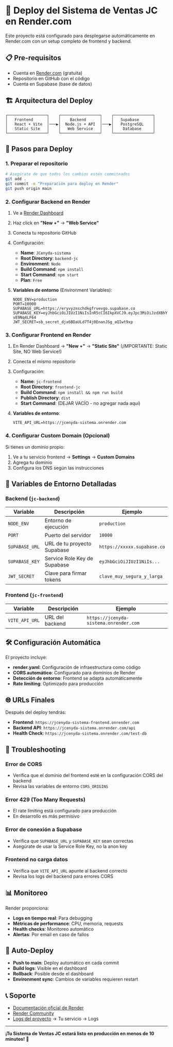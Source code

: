 # 🚀 Deploy del Sistema de Ventas JC en Render.com

Este proyecto está configurado para desplegarse automáticamente en Render.com con un setup completo de frontend y backend.

## 📋 Pre-requisitos

- Cuenta en [Render.com](https://render.com) (gratuita)
- Repositorio en GitHub con el código
- Cuenta en Supabase (base de datos)

## 🏗️ Arquitectura del Deploy

```
┌─────────────────┐    ┌─────────────────┐    ┌─────────────────┐
│   Frontend      │    │    Backend      │    │   Supabase      │
│   React + Vite  │───▶│  Node.js + API  │───▶│   PostgreSQL    │
│   Static Site   │    │   Web Service   │    │    Database     │
└─────────────────┘    └─────────────────┘    └─────────────────┘
```

## 🚀 Pasos para Deploy

### 1. **Preparar el repositorio**
```bash
# Asegúrate de que todos los cambios estén commiteados
git add .
git commit -m "Preparación para deploy en Render"
git push origin main
```

### 2. **Configurar Backend en Render**

1. Ve a [Render Dashboard](https://dashboard.render.com)
2. Haz click en **"New +"** → **"Web Service"**
3. Conecta tu repositorio GitHub
4. Configuración:
   - **Name**: `JCenyda-sistema`
   - **Root Directory**: `backend-jc`
   - **Environment**: `Node`
   - **Build Command**: `npm install`
   - **Start Command**: `npm start`
   - **Plan**: `Free`

5. **Variables de entorno** (Environment Variables):
   ```
   NODE_ENV=production
   PORT=10000
   SUPABASE_URL=https://eryvyznschdkgfrvevgo.supabase.co
   SUPABASE_KEY=eyJhbGciOiJIUzI1NiIsInR5cCI6IkpXVCJ9.eyJpc3MiOiJzdXBhYmFzZSIsInJlZiI6ImVyeXZ5em5zY2hka2dmcnZldmdvIiwicm9sZSI6InNlcnZpY2Vfcm9sZSIsImlhdCI6MTc1Nzk2MjA4NSwiZXhwIjoyMDczNTM4MDg1fQ.0JEFRBkNtIChu6RdssMhF65xHRWTSxVC-vE9Nq4LF64
   JWT_SECRET=sb_secret_djx6BDaULd7T4j0EnanJSg_aQIwt9xp
   ```

### 3. **Configurar Frontend en Render**

1. En Render Dashboard → **"New +"** → **"Static Site"** (¡IMPORTANTE: Static Site, NO Web Service!)
2. Conecta el mismo repositorio
3. Configuración:
   - **Name**: `jc-frontend`
   - **Root Directory**: `frontend-jc`
   - **Build Command**: `npm install && npm run build`
   - **Publish Directory**: `dist`
   - **Start Command**: (DEJAR VACÍO - no agregar nada aquí)

4. **Variables de entorno**:
   ```
   VITE_API_URL=https://jcenyda-sistema.onrender.com
   ```

### 4. **Configurar Custom Domain** (Opcional)

Si tienes un dominio propio:
1. Ve a tu servicio frontend → **Settings** → **Custom Domains**
2. Agrega tu dominio
3. Configura los DNS según las instrucciones

## 🔧 Variables de Entorno Detalladas

### Backend (`jc-backend`)

| Variable | Descripción | Ejemplo |
|----------|-------------|---------|
| `NODE_ENV` | Entorno de ejecución | `production` |
| `PORT` | Puerto del servidor | `10000` |
| `SUPABASE_URL` | URL de tu proyecto Supabase | `https://xxxxx.supabase.co` |
| `SUPABASE_KEY` | Service Role Key de Supabase | `eyJhbGciOiJIUzI1NiIs...` |
| `JWT_SECRET` | Clave para firmar tokens | `clave_muy_segura_y_larga` |

### Frontend (`jc-frontend`)

| Variable | Descripción | Ejemplo |
|----------|-------------|---------|
| `VITE_API_URL` | URL del backend | `https://jcenyda-sistema.onrender.com` |

## 🛠️ Configuración Automática

El proyecto incluye:

- **render.yaml**: Configuración de infraestructura como código
- **CORS automático**: Configurado para dominios de Render
- **Detección de entorno**: Frontend se adapta automáticamente
- **Rate limiting**: Optimizado para producción

## 🌐 URLs Finales

Después del deploy tendrás:

- **Frontend**: `https://jcenyda-sistema-frontend.onrender.com`
- **Backend API**: `https://jcenyda-sistema.onrender.com/api`
- **Health Check**: `https://jcenyda-sistema.onrender.com/test-db`

## 🐛 Troubleshooting

### Error de CORS
- Verifica que el dominio del frontend esté en la configuración CORS del backend
- Revisa las variables de entorno `CORS_ORIGINS`

### Error 429 (Too Many Requests)
- El rate limiting está configurado para producción
- En desarrollo es más permisivo

### Error de conexión a Supabase
- Verifica que `SUPABASE_URL` y `SUPABASE_KEY` sean correctas
- Asegúrate de usar la Service Role Key, no la anon key

### Frontend no carga datos
- Verifica que `VITE_API_URL` apunte al backend correcto
- Revisa los logs del backend para errores CORS

## 📊 Monitoreo

Render proporciona:
- **Logs en tiempo real**: Para debugging
- **Métricas de performance**: CPU, memoria, requests
- **Health checks**: Monitoreo automático
- **Alertas**: Por email en caso de fallos

## 🔄 Auto-Deploy

- **Push to main**: Deploy automático en cada commit
- **Build logs**: Visible en el dashboard
- **Rollback**: Posible desde el dashboard
- **Environment sync**: Cambios de variables requieren restart

## 📞 Soporte

- [Documentación oficial de Render](https://render.com/docs)
- [Render Community](https://community.render.com)
- [Logs del proyecto](https://dashboard.render.com) → Tu servicio → Logs

---

**¡Tu Sistema de Ventas JC estará listo en producción en menos de 10 minutos!** 🎉